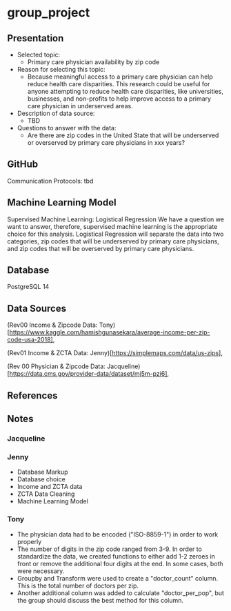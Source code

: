 # group_project

## Presentation
* Selected topic:
  * Primary care physician availability by zip code
* Reason for selecting this topic:
  * Because meaningful access to a primary care physician can help reduce health care disparities. This research could be useful for anyone attempting to reduce health care disparities, like universities, businesses, and non-profits to help improve access to a primary care physician in underserved areas.
* Description of data source:
  * TBD
* Questions to answer with the data:
  * Are there are zip codes in the United State that will be underserved or overserved by primary care physicians in xxx years?

## GitHub
Communication Protocols: tbd</n>

## Machine Learning Model
Supervised Machine Learning: Logistical Regression
We have a question we want to answer, therefore, supervised machine learning is the appropriate choice for this analysis. Logistical Regression will separate the data into two categories, zip codes that will be underserved by primary care physicians, and zip codes that will be overserved by primary care physicians.

## Database
PostgreSQL 14

## Data Sources
(Rev00 Income & Zipcode Data: Tony)[https://www.kaggle.com/hamishgunasekara/average-income-per-zip-code-usa-2018],

(Rev01 Income & ZCTA Data: Jenny)[https://simplemaps.com/data/us-zips],

(Rev 00 Physician & Zipcode Data: Jacqueline)[https://data.cms.gov/provider-data/dataset/mj5m-pzi6],

## References

## Notes
### Jacqueline

### Jenny
* Database Markup
* Database choice
* Income and ZCTA data
* ZCTA Data Cleaning
* Machine Learning Model

### Tony
* The physician data had to be encoded ("ISO-8859-1") in order to work properly
* The number of digits in the zip code ranged from 3-9.  In order to standardize the data, we created functions to either add 1-2 zeroes in front or remove the additional four digits at the end.  In some cases, both were necessary.
* Groupby and Transform were used to create a "doctor_count" column.  This is the total number of doctors per zip.
* Another additional column was added to calculate "doctor_per_pop", but the group should discuss the best method for this column.
